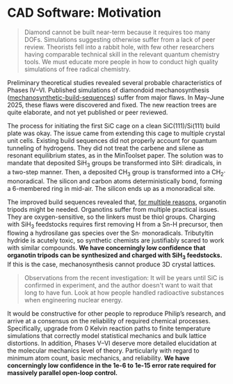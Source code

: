 # CAD Software: Motivation

> Diamond cannot be built near-term because it requires too many DOFs. Simulations suggesting otherwise suffer from a lack of peer review. Theorists fell into a rabbit hole, with few other researchers having comparable technical skill in the relevant quantum chemistry tools. We must educate more people in how to conduct high quality simulations of free radical chemistry.

Preliminary theoretical studies revealed several probable characteristics of Phases IV&ndash;VI. Published simulations of diamondoid mechanosynthesis ([mechanosynthetic-build-sequences](https://github.com/philipturner/mechanosynthetic-build-sequences)) suffer from major flaws. In May&ndash;June 2025, these flaws were discovered and fixed. The new reaction trees are quite elaborate, and not yet published or peer reviewed.

The process for initiating the first SiC cage on a clean SiC(111)/Si(111) build plate was okay. The issue came from extending this cage to multiple crystal unit cells. Existing build sequences did not properly account for quantum tunneling of hydrogens. They did not treat the carbene and silene as resonant equilibrium states, as in the MinToolset paper. The solution was to mandate that deposited SiH<sub>3</sub> groups be transformed into SiH: diradicals, in a two-step manner. Then, a deposited CH<sub>3</sub> group is transformed into a CH<sub>2</sub>· monoradical. The silicon and carbon atoms deterministically bond, forming a 6-membered ring in mid-air. The silicon ends up as a monoradical site.

The improved build sequences revealed that, [for multiple reasons](https://gist.github.com/philipturner/d9b02836d65e63c0bd875c6fbbc4cc7f), organotin tripods might be needed. Organotins suffer from multiple practical issues. They are oxygen-sensitive, so the linkers must be thiol groups. Charging with SiH<sub>3</sub> feedstocks requires first removing H from a Sn-H precursor, then flowing a hydrosilane gas species over the Sn· monoradicals. Tributyltin hydride is acutely toxic, so synthetic chemists are justifiably scared to work with similar compounds. <b>We have concerningly low confidence that organotin tripods can be synthesized and charged with SiH<sub>3</sub> feedstocks.</b> If this is the case, mechanosynthesis cannot produce 3D crystal lattices.

> Observations from the recent investigation: It will be years until SiC is confirmed in experiment, and the author doesn't want to wait that long to have fun. Look at how people handled radioactive substances when engineering nuclear energy.

It would be constructive for other people to reproduce Philip’s research, and arrive at a consensus on the reliability of required chemical processes. Specifically, upgrade from 0 Kelvin reaction paths to finite temperature simulations that correctly model statistical mechanics and bulk lattice distortions. In addition, Phases V&ndash;VI deserve more detailed elucidation at the molecular mechanics level of theory. Particularly with regard to minimum atom count, basic mechanics, and reliability. <b>We have concerningly low confidence in the 1e-6 to 1e-15 error rate required for massively parallel open-loop control.</b>